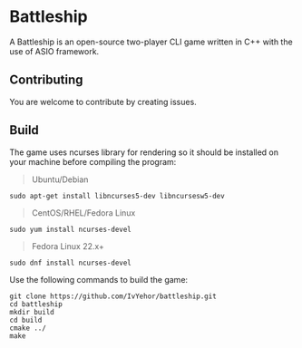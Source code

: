 # Battleship

A Battleship is an open-source two-player CLI game written in C++ with the use of ASIO framework. 

## Contributing

You are welcome to contribute by creating issues.

## Build

The game uses ncurses library for rendering so it should be installed on your machine before compiling the program:

>Ubuntu/Debian
```
sudo apt-get install libncurses5-dev libncursesw5-dev
```

>CentOS/RHEL/Fedora Linux
```
sudo yum install ncurses-devel
```

>Fedora Linux 22.x+
```
sudo dnf install ncurses-devel
```

Use the following commands to build the game:

```
git clone https://github.com/IvYehor/battleship.git
cd battleship
mkdir build
cd build
cmake ../
make
```


